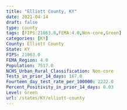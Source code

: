 ```yaml
---
title: "Elliott County, KY"
date: 2021-04-14
draft: false
type: county
tags: [FIPS:21063.0,FEMA:4.0,Non-core,Green]
categories: [KY]
County: Elliott County
State: KY
FIPS: 21063.0
FEMA_Region: 4.0
Population: 7517.0
NCHS_Urban_Rural_Classification: Non-core
Tests_in_prior_14_days: 167.0
Fourteen_day_test_rate_per_100000: 2222.0
Percent_Positivity_in_prior_14_days: 0.03
Level: Green
url: /states/KY/elliott-county
---
```



